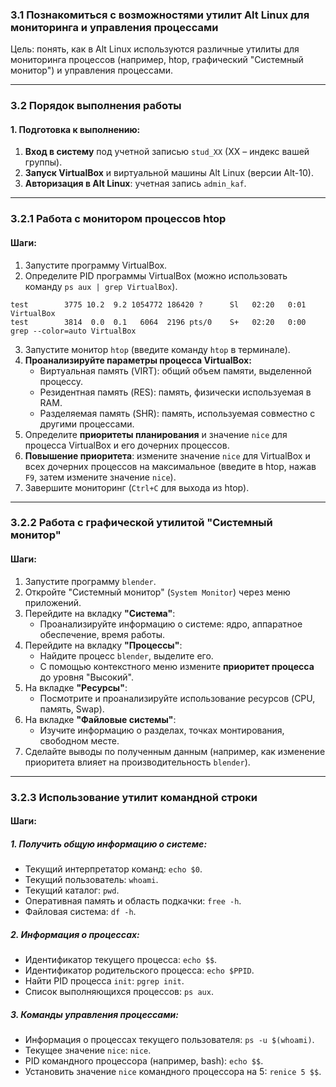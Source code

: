 ### **3.1 Познакомиться с возможностями утилит Alt Linux для мониторинга и управления процессами**

Цель: понять, как в Alt Linux используются различные утилиты для мониторинга процессов (например, htop, графический "Системный монитор") и управления процессами.

---

### **3.2 Порядок выполнения работы**

#### **1. Подготовка к выполнению:**
1. **Вход в систему** под учетной записью `stud_XX` (XX – индекс вашей группы).
2. **Запуск VirtualBox** и виртуальной машины Alt Linux (версии Alt-10).
3. **Авторизация в Alt Linux**: учетная запись `admin_kaf`.

---

### **3.2.1 Работа с монитором процессов htop**

#### **Шаги:**
1. Запустите программу VirtualBox.
2. Определите PID программы VirtualBox (можно использовать команду `ps aux | grep VirtualBox`).
```
test        3775 10.2  9.2 1054772 186420 ?      Sl   02:20   0:01 VirtualBox
test        3814  0.0  0.1   6064  2196 pts/0    S+   02:20   0:00 grep --color=auto VirtualBox
```

3. Запустите монитор `htop` (введите команду `htop` в терминале).
4. **Проанализируйте параметры процесса VirtualBox:**
   - Виртуальная память (VIRT): общий объем памяти, выделенной процессу.
   - Резидентная память (RES): память, физически используемая в RAM.
   - Разделяемая память (SHR): память, используемая совместно с другими процессами.
5. Определите **приоритеты планирования** и значение `nice` для процесса VirtualBox и его дочерних процессов.
6. **Повышение приоритета**: измените значение `nice` для VirtualBox и всех дочерних процессов на максимальное (введите в htop, нажав `F9`, затем измените значение `nice`).
7. Завершите мониторинг (`Ctrl+C` для выхода из htop).

---

### **3.2.2 Работа с графической утилитой "Системный монитор"**

#### **Шаги:**
1. Запустите программу `blender`.
2. Откройте "Системный монитор" (`System Monitor`) через меню приложений.
3. Перейдите на вкладку **"Система"**:
   - Проанализируйте информацию о системе: ядро, аппаратное обеспечение, время работы.
4. Перейдите на вкладку **"Процессы"**:
   - Найдите процесс `blender`, выделите его.
   - С помощью контекстного меню измените **приоритет процесса** до уровня "Высокий".
5. На вкладке **"Ресурсы"**:
   - Посмотрите и проанализируйте использование ресурсов (CPU, память, Swap).
6. На вкладке **"Файловые системы"**:
   - Изучите информацию о разделах, точках монтирования, свободном месте.
7. Сделайте выводы по полученным данным (например, как изменение приоритета влияет на производительность `blender`).

---

### **3.2.3 Использование утилит командной строки**

#### **Шаги:**

##### 1. **Получить общую информацию о системе:**
- Текущий интерпретатор команд: `echo $0`.
- Текущий пользователь: `whoami`.
- Текущий каталог: `pwd`.
- Оперативная память и область подкачки: `free -h`.
- Файловая система: `df -h`.

##### 2. **Информация о процессах:**
- Идентификатор текущего процесса: `echo $$`.
- Идентификатор родительского процесса: `echo $PPID`.
- Найти PID процесса `init`: `pgrep init`.
- Список выполняющихся процессов: `ps aux`.

##### 3. **Команды управления процессами:**
- Информация о процессах текущего пользователя: `ps -u $(whoami)`.
- Текущее значение `nice`: `nice`.
- PID командного процессора (например, bash): `echo $$`.
- Установить значение `nice` командного процессора на 5: `renice 5 $$`.